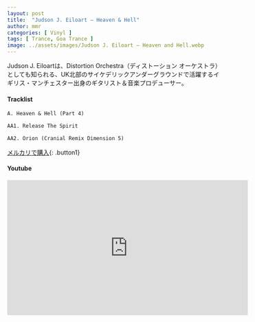 ```yaml
---
layout: post
title:  "Judson J. Eiloart – Heaven & Hell"
author: mmr
categories: [ Vinyl ]
tags: [ Trance, Goa Trance ]
image: ../assets/images/Judson J. Eiloart – Heaven and Hell.webp
---
```


Judson J. Eiloartは、Distortion Orchestra（ディストーション オーケストラ）としても知られる、UK北部のサイケデリックアンダーグラウンドで活躍するイギリス・マンチェスター出身のギタリスト＆音楽プロデューサー。

#### Tracklist
```md
A. Heaven & Hell (Part 4)

AA1. Release The Spirit

AA2. Orion (Cranial Remix Dimension 5)
```

[メルカリで購入](https://jp.mercari.com/item/m32256857948?afid=6142608987){: .button1}

#### Youtube
<iframe width="560" height="315" src="https://www.youtube.com/embed/xSHG_IqOrBA?si=7q2sO3ZbN-KjQUTw" title="YouTube video player" frameborder="0" allow="accelerometer; autoplay; clipboard-write; encrypted-media; gyroscope; picture-in-picture; web-share" referrerpolicy="strict-origin-when-cross-origin" allowfullscreen></iframe>